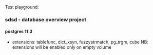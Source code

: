 Test playground:

### sdsd - database overview project
#### postgres 11.3
- extensions: tablefunc, dict_xsyn, fuzzystrmatch, pg_trgm, cube
NB: extensions will be enabled only on empty volume 
